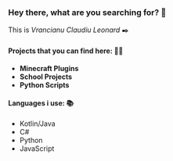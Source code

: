 ### **Hey there, what are you searching for?** 👋
 
 This is _Vrancianu Claudiu Leonard_ ✒️
 
#### Projects that you can find here: 🧑‍💻

- **Minecraft Plugins**
- **School Projects**
- **Python Scripts**

#### Languages i use: 📚

- Kotlin/Java
- C#
- Python
- JavaScript
